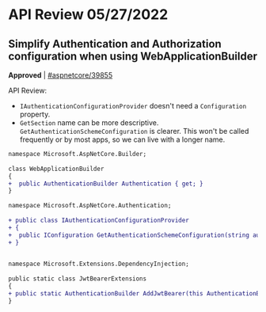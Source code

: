 # API Review 05/27/2022

## Simplify Authentication and Authorization configuration when using WebApplicationBuilder

**Approved** | [#aspnetcore/39855](https://github.com/dotnet/aspnetcore/issues/39855#issuecomment-1139979470)

API Review:

- `IAuthenticationConfigurationProvider` doesn't need a `Configuration` property.
- `GetSection` name can be more descriptive. `GetAuthenticationSchemeConfiguration` is clearer. This won't be called frequently or by most apps, so we can live with a longer name.


```diff
namespace Microsoft.AspNetCore.Builder;
 
class WebApplicationBuilder
{
+  public AuthenticationBuilder Authentication { get; }
}
 
namespace Microsoft.AspNetCore.Authentication;
 
+ public class IAuthenticationConfigurationProvider
+ {
+  public IConfiguration GetAuthenticationSchemeConfiguration(string authenticationScheme)
+ }

 
namespace Microsoft.Extensions.DependencyInjection;
 
public static class JwtBearerExtensions
{
+ public static AuthenticationBuilder AddJwtBearer(this AuthenticationBuilder builder, string authenticationScheme)
}
```
